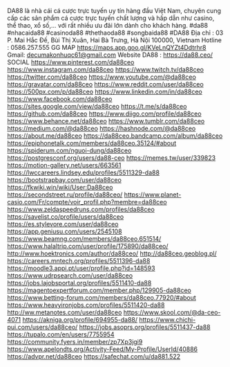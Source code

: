DA88 là nhà cái cá cược trực tuyến uy tín hàng đầu Việt Nam, chuyên cung cấp các sản phẩm cá cược trực tuyến chất lượng và hấp dẫn như casino, thể thao, xổ số,... với rất nhiều ưu đãi lớn dành cho khách hàng.
#da88 #nhacaida88 #casinoda88 #thethaoda88 #songbaida88 #DA88
Địa chỉ : 03 P. Mai Hắc Đế, Bùi Thị Xuân, Hai Bà Trưng, Hà Nội 100000, Vietnam
Hotline : 0586.257.555
GG MAP https://maps.app.goo.gl/KVeLnQYZt4Ddtrhr8 
Gmail: decumakonhuqc61@gmail.com
Website DA88 : https://da88.ceo/ 
SOCIAL 
https://www.pinterest.com/da88ceo
https://www.instagram.com/da88ceo
https://www.twitch.tv/da88ceo
https://twitter.com/da88ceo
https://www.youtube.com/@da88ceo
https://gravatar.com/da88ceo
https://www.reddit.com/user/da88ceo
https://500px.com/p/da88ceo
https://www.linkedin.com/in/da88ceo
https://www.facebook.com/da88ceo
https://sites.google.com/view/da88ceo
https://t.me/s/da88ceo
https://github.com/da88ceo
https://www.diigo.com/profile/da88ceo
https://www.behance.net/da88ceo
https://www.tumblr.com/da88ceo
https://medium.com/@da88ceo
https://hashnode.com/@da88ceo
https://about.me/da88ceo
https://da88ceo.bandcamp.com/album/da88ceo
https://epiphonetalk.com/members/da88ceo.35124/#about
https://spiderum.com/nguoi-dung/da88ceo
https://postgresconf.org/users/da88-ceo
https://memes.tw/user/339823
https://motion-gallery.net/users/663561
https://lwccareers.lindsey.edu/profiles/5511329-da88
https://bootstrapbay.com/user/da88ceo
https://fkwiki.win/wiki/User:Da88ceo
https://secondstreet.ru/profile/da88ceo/
https://www.planet-casio.com/Fr/compte/voir_profil.php?membre=da88ceo
https://www.zeldaspeedruns.com/profiles/da88ceo
https://savelist.co/profile/users/da88ceo
https://es.stylevore.com/user/da88ceo
https://app.geniusu.com/users/2545108
https://www.beamng.com/members/da88ceo.651514/
https://www.halaltrip.com/user/profile/175890/da88ceo/
http://www.hoektronics.com/author/da88ceo/
http://da88ceo.geoblog.pl/
https://careers.mntech.org/profiles/5511396-da88
https://moodle3.appi.pt/user/profile.php?id=148593
https://www.udrpsearch.com/user/da88ceo
https://jobs.lajobsportal.org/profiles/5511410-da88
https://magentoexpertforum.com/member.php/129905-da88ceo
https://www.betting-forum.com/members/da88ceo.77920/#about
https://www.heavyironjobs.com/profiles/5511420-da88
http://ww.metanotes.com/user/da88ceo
https://www.skool.com/@da-ceo-4071
https://akniga.org/profile/694955-da88/
https://www.chichi-pui.com/users/da88ceo/
https://jobs.asoprs.org/profiles/5511437-da88
https://tupalo.com/en/users/7755954
https://community.fyers.in/member/zp7Xp3jgi9
https://www.apelondts.org/Activity-Feed/My-Profile/UserId/40886
https://advpr.net/da88ceo
https://safechat.com/u/da881.522
